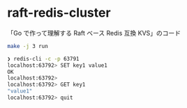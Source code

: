 # raft-redis-cluster

「Go で作って理解する Raft ベース Redis 互換 KVS」のコード

```sh
make -j 3 run
```

```sh
❯ redis-cli -c -p 63791
localhost:63792> SET key1 value1
OK
localhost:63792>
localhost:63792> GET key1
"value1"
localhost:63792> quit
```
